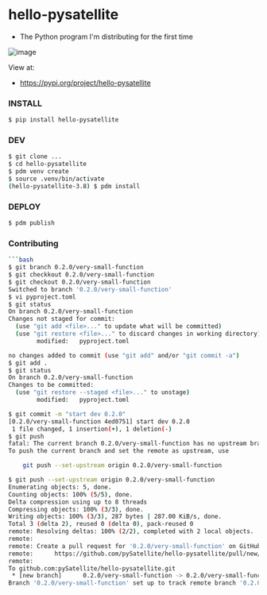 # hello-pysatellite
- The Python program I'm distributing for the first time

![image](https://github.com/pySatellite/hello-pysatellite/assets/87309910/deac5b33-3d3d-45e3-8e50-47f1a881955b)

View at:
- https://pypi.org/project/hello-pysatellite

### INSTALL
```bash
$ pip install hello-pysatellite
```

### DEV
```bash
$ git clone ...
$ cd hello-pysatellite
$ pdm venv create
$ source .venv/bin/activate
(hello-pysatellite-3.8) $ pdm install
```

### DEPLOY 
```bash
$ pdm publish
```

### Contributing
```bash
```bash
$ git branch 0.2.0/very-small-function
$ git checkkout 0.2.0/very-small-function
$ git checkout 0.2.0/very-small-function
Switched to branch '0.2.0/very-small-function'
$ vi pyproject.toml
$ git status
On branch 0.2.0/very-small-function
Changes not staged for commit:
  (use "git add <file>..." to update what will be committed)
  (use "git restore <file>..." to discard changes in working directory)
        modified:   pyproject.toml

no changes added to commit (use "git add" and/or "git commit -a")
$ git add .
$ git status
On branch 0.2.0/very-small-function
Changes to be committed:
  (use "git restore --staged <file>..." to unstage)
        modified:   pyproject.toml

$ git commit -m "start dev 0.2.0"
[0.2.0/very-small-function 4ed0751] start dev 0.2.0
 1 file changed, 1 insertion(+), 1 deletion(-)
$ git push
fatal: The current branch 0.2.0/very-small-function has no upstream branch.
To push the current branch and set the remote as upstream, use

    git push --set-upstream origin 0.2.0/very-small-function

$ git push --set-upstream origin 0.2.0/very-small-function
Enumerating objects: 5, done.
Counting objects: 100% (5/5), done.
Delta compression using up to 8 threads
Compressing objects: 100% (3/3), done.
Writing objects: 100% (3/3), 287 bytes | 287.00 KiB/s, done.
Total 3 (delta 2), reused 0 (delta 0), pack-reused 0
remote: Resolving deltas: 100% (2/2), completed with 2 local objects.
remote:
remote: Create a pull request for '0.2.0/very-small-function' on GitHub by visiting:
remote:      https://github.com/pySatellite/hello-pysatellite/pull/new/0.2.0/very-small-function
remote:
To github.com:pySatellite/hello-pysatellite.git
 * [new branch]      0.2.0/very-small-function -> 0.2.0/very-small-function
Branch '0.2.0/very-small-function' set up to track remote branch '0.2.0/very-small-function' from 'origin'.
```
```
